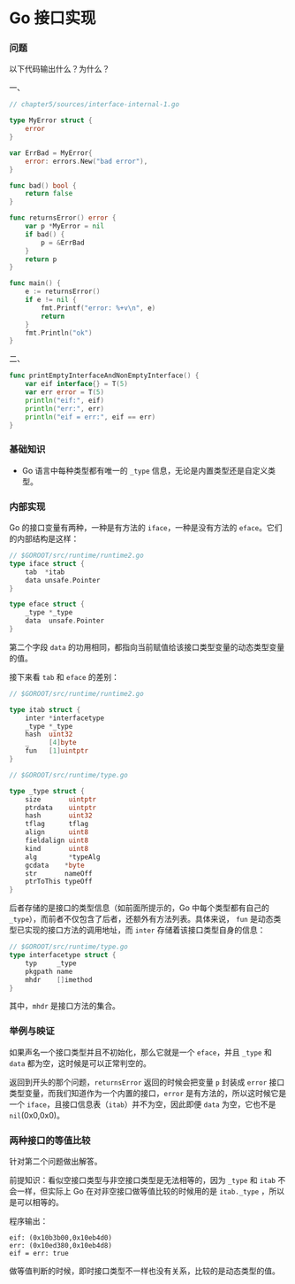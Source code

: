 # Go 接口实现

### 问题

以下代码输出什么？为什么？

一、
```go
// chapter5/sources/interface-internal-1.go

type MyError struct {
    error
}

var ErrBad = MyError{
    error: errors.New("bad error"),
}

func bad() bool {
    return false
}

func returnsError() error {
    var p *MyError = nil
    if bad() {
        p = &ErrBad
    }
    return p
}

func main() {
    e := returnsError()
    if e != nil {
        fmt.Printf("error: %+v\n", e)
        return
    }
    fmt.Println("ok")
}
```

二、
```go
func printEmptyInterfaceAndNonEmptyInterface() {
    var eif interface{} = T(5)
    var err error = T(5)
    println("eif:", eif)
    println("err:", err)
    println("eif = err:", eif == err)
}
```

### 基础知识

- Go 语言中每种类型都有唯一的 `_type` 信息，无论是内置类型还是自定义类型。

### 内部实现

Go 的接口变量有两种，一种是有方法的 `iface`，一种是没有方法的 `eface`。它们的内部结构是这样：

```go
// $GOROOT/src/runtime/runtime2.go
type iface struct {
    tab  *itab
    data unsafe.Pointer
}

type eface struct {
    _type *_type
    data  unsafe.Pointer
}
```

第二个字段 `data` 的功用相同，都指向当前赋值给该接口类型变量的动态类型变量的值。

接下来看 `tab` 和 `eface` 的差别：

```go
// $GOROOT/src/runtime/runtime2.go

type itab struct {
    inter *interfacetype
    _type *_type
    hash  uint32
    _     [4]byte
    fun   [1]uintptr
}

// $GOROOT/src/runtime/type.go

type _type struct {
    size       uintptr
    ptrdata    uintptr
    hash       uint32
    tflag      tflag
    align      uint8
    fieldalign uint8
    kind       uint8
    alg        *typeAlg
    gcdata    *byte
    str       nameOff
    ptrToThis typeOff
}
```

后者存储的是接口的类型信息（如前面所提示的，Go 中每个类型都有自己的 `_type`），而前者不仅包含了后者，还额外有方法列表。具体来说， `fun` 是动态类型已实现的接口方法的调用地址，而 `inter` 存储着该接口类型自身的信息：

```go
// $GOROOT/src/runtime/type.go
type interfacetype struct {
    typ     _type
    pkgpath name
    mhdr    []imethod
}
```

其中，`mhdr` 是接口方法的集合。

### 举例与映证

如果声名一个接口类型并且不初始化，那么它就是一个 `eface`，并且 `_type` 和 `data` 都为空，这时候是可以正常判空的。

返回到开头的那个问题，`returnsError` 返回的时候会把变量 `p` 封装成 `error` 接口类型变量，而我们知道作为一个内置的接口，`error` 是有方法的，所以这时候它是一个 `iface`，且接口信息表（`itab`）并不为空，因此即便 `data` 为空，它也不是 `nil`(0x0,0x0)。

### 两种接口的等值比较

针对第二个问题做出解答。

前提知识：看似空接口类型与非空接口类型是无法相等的，因为 `_type` 和 `itab` 不会一样，但实际上 Go 在对非空接口做等值比较的时候用的是 `itab._type` ，所以是可以相等的。

程序输出：

```
eif: (0x10b3b00,0x10eb4d0)
err: (0x10ed380,0x10eb4d8)
eif = err: true
```

做等值判断的时候，即时接口类型不一样也没有关系，比较的是动态类型的值。